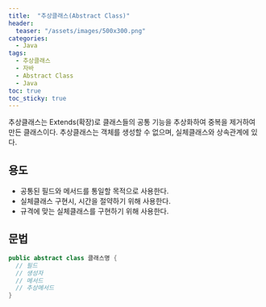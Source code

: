 ```yaml
---
title:  "추상클래스(Abstract Class)"
header:
  teaser: "/assets/images/500x300.png"
categories: 
  - Java
tags:
  - 추상클래스
  - 자바
  - Abstract Class
  - Java
toc: true
toc_sticky: true
---
```


추상클래스는 Extends(확장)로 클래스들의 공통 기능을 추상화하여 중복을 제거하여 만든 클래스이다. 추상클래스는 객체를 생성할 수 없으며, 실체클래스와 상속관계에 있다.

## 용도

- 공통된 필드와 메서드를 통일할 목적으로 사용한다.
- 실체클래스 구현시, 시간을 절약하기 위해 사용한다.
- 규격에 맞는 실체클래스를 구현하기 위해 사용한다.

## 문법

```java
public abstract class 클래스명 {
  // 필드
  // 생성자
  // 메서드
  // 추상메서드
}
```